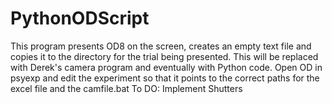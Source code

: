 # PythonODScript
This program presents OD8 on the screen, creates an empty text file and copies it to the directory for the trial being presented. This will be replaced with Derek's camera program and eventually with Python code.
Open OD in psyexp and edit the experiment so that it points to the correct paths for the excel file and the camfile.bat
To DO:
Implement Shutters
